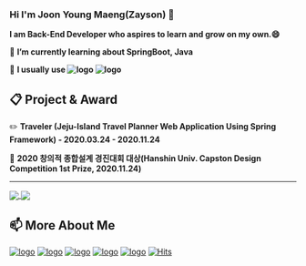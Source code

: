 ### Hi I'm Joon Young Maeng(Zayson) 👋

**I am Back-End Developer who aspires to learn and grow on my own.😄**

🌱 **I’m currently learning about SpringBoot, Java**

📌 **I usually use ![logo](https://img.shields.io/badge/Language-Java_8-007396?style=flat&logo=java&logoColor=white) ![logo](https://img.shields.io/badge/Framework-SpringFramework_5.0.7-6DB33F?style=flat&logo=spring&logoColor=white)**

## 📋 Project & Award

✏️ **Traveler (Jeju-Island Travel Planner Web Application Using Spring Framework) - 2020.03.24 - 2020.11.24**

🏅 **2020 창의적 종합설계 경진대회 대상(Hanshin Univ. Capston Design Competition 1st Prize, 2020.11.24)**   

---
<a href="https://github.com/jymaeng95/github-readme-stats">
  <img align="center" src="https://github-readme-stats.vercel.app/api?username=jymaeng95&show_icons=true&theme=tokyonight" />
</a>
<a href="https://github.com/jymaeng95/convoychat">
  <img align="center" src="https://github-readme-stats.vercel.app/api/top-langs/?username=jymaeng95&layout=compact&theme=tokyonight" />
</a>

## 📫 More About Me
[![logo](https://img.shields.io/badge/Blog-Zayson's_Develope_Diary-007396?style=flat)](https://jymaeng95.github.io) [![logo](https://img.shields.io/badge/Instagram-__zayson-E4405F?style=flat&logo=instagram&logoColor=white)](https://www.instagram.com/__zayson/) [![logo](https://img.shields.io/badge/Mail-jymaeng95@gmail.com-D14836?style=flat&logo=gmail&logoColor=white)](mailto:jymaeng95@gmail.com) [![logo](https://img.shields.io/badge/facebook-JoonYoung_Maeng-1877F2?style=flat&logo=facebook&logoColor=white&)](https://www.facebook.com/profile.php?id=100004769082977) [![logo](https://img.shields.io/badge/GitHub-jymaeng95-181717?style=flat&logo=github&logoColor=white)](https://github.com/jymaeng95) [![Hits](https://hits.seeyoufarm.com/api/count/incr/badge.svg?url=https%3A%2F%2Fgithub.com%2Fjymaeng95&count_bg=%234D9CFC&title_bg=%23F85050&icon=&icon_color=%23E6E6E6&title=hits&edge_flat=false)](https://hits.seeyoufarm.com)

<!--
**jymaeng95/jymaeng95** is a ✨ _special_ ✨ repository because its `README.md` (this file) appears on your GitHub profile.

Here are some ideas to get you started:

- 🔭 I’m currently working on ...
- 🌱 I’m currently learning SpringBoot
- 👯 I’m looking to collaborate on ...
- 🤔 I’m looking for help with ...
- 💬 Ask me about ![click here](
- 📫 How to reach me: ...
- 😄 Pronouns: ...
- ⚡ Fun fact: ...
-->
